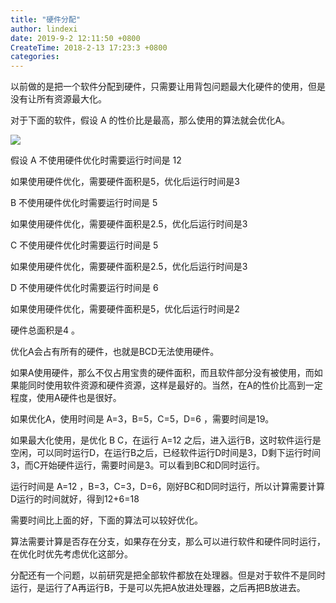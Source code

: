 ```yaml
---
title: "硬件分配"
author: lindexi
date: 2019-9-2 12:11:50 +0800
CreateTime: 2018-2-13 17:23:3 +0800
categories: 
---
```



<!--more-->





<div id="toc"></div>
<!-- csdn -->

以前做的是把一个软件分配到硬件，只需要让用背包问题最大化硬件的使用，但是没有让所有资源最大化。

对于下面的软件，假设 A 的性价比是最高，那么使用的算法就会优化A。

![](http://image.acmx.xyz/AwCCAwMAItoFAMV+BQA28wYAAQAEAK4+AQBmQwIAaOgJAOjZ/20172289340.jpg)

假设 A 不使用硬件优化时需要运行时间是 12

如果使用硬件优化，需要硬件面积是5，优化后运行时间是3

B 不使用硬件优化时需要运行时间是 5

如果使用硬件优化，需要硬件面积是2.5，优化后运行时间是3

C 不使用硬件优化时需要运行时间是 5

如果使用硬件优化，需要硬件面积是2.5，优化后运行时间是3

D 不使用硬件优化时需要运行时间是 6

如果使用硬件优化，需要硬件面积是5，优化后运行时间是2

硬件总面积是4 。

<!-- A性价比是 0.8

B 性价比是 0.6666666666666667

C 性价比是 0.6666666666666667

D 性价比是 0.6 -->

优化A会占有所有的硬件，也就是BCD无法使用硬件。

如果A使用硬件，那么不仅占用宝贵的硬件面积，而且软件部分没有被使用，而如果能同时使用软件资源和硬件资源，这样是最好的。当然，在A的性价比高到一定程度，使用A硬件也是很好。

如果优化A，使用时间是 A=3，B=5，C=5，D=6 ，需要时间是19。

如果最大化使用，是优化 B C，在运行 A=12 之后，进入运行B，这时软件运行是空闲，可以同时运行D，在运行B之后，已经软件运行D时间是3，D剩下运行时间3，而C开始硬件运行，需要时间是3。可以看到BC和D同时运行。

运行时间是 A=12 ，B=3，C=3，D=6，刚好BC和D同时运行，所以计算需要计算D运行的时间就好，得到12+6=18

需要时间比上面的好，下面的算法可以较好优化。

算法需要计算是否存在分支，如果存在分支，那么可以进行软件和硬件同时运行，在优化时优先考虑优化这部分。


分配还有一个问题，以前研究是把全部软件都放在处理器。但是对于软件不是同时运行，是运行了A再运行B，于是可以先把A放进处理器，之后再把B放进去。


<!-- 1. 创建密码

这个算法比较简单，已经实现，软件放在ms

![](http://image.acmx.xyz/AwCCAwMAItoFAMV+BQA28wYAAQAEAK4+AQBmQwIAaOgJAOjZ/20172289302.jpg)

我在加密算法，之前的算法可以自己写加密算法，但是算法需要秘钥，用户无法记住，于是我就做一个可以不需要用户记密码的生成密码算法，这个算法缺点是现在有一些生成算法。数据不知道如何做。

http://lindexi.oschina.io/lindexi/post/%E7%94%9F%E6%88%90%E5%AF%86%E7%A0%81/

2. 数据存储算法

这是谢师兄之前讲的，但是起点比较低。

优点是比 Hadoop 存储算法好。好在对于一些数据的存储可以修改，多版本，可以优化存放。

缺点：对数据有要求。

处于你的发展，做这个可以在找工作比较好，这算法是不合公司的需求才不使用，我过年想了好久的算法。

算法没有实现，比较复杂。

http://lindexi.oschina.io/lindexi/post/%E5%A4%A7%E6%96%87%E4%BB%B6%E7%9A%84%E5%AD%98%E5%82%A8%E5%92%8C%E5%A4%87%E4%BB%BD/

3. 函数解析

这是一个工程很强的算法，现在做比较好的有 MatLab 但是这个算法是没有开发，做专利比较简单。

函数解析需要把输入转程序函数，需要画点，使用牛顿迭代法。

http://lindexi.oschina.io/lindexi/post/C-%E8%A7%A3%E6%9E%90%E6%95%B0%E5%AD%A6%E5%87%BD%E6%95%B0/

3. 自动机

只是科普，无聊可以看

http://lindexi.oschina.io/lindexi/post/%E8%87%AA%E5%8A%A8%E6%9C%BA/

5. 硬件分配

这个是雯师姐讲的算法，算法存在一个不足，如何去发挥优点如何去做具体还没想好。

算法没有实现，算法没想好。

难度较高。

http://lindexi.oschina.io/lindexi/post/%E7%A1%AC%E4%BB%B6%E5%88%86%E9%85%8D/ -->





